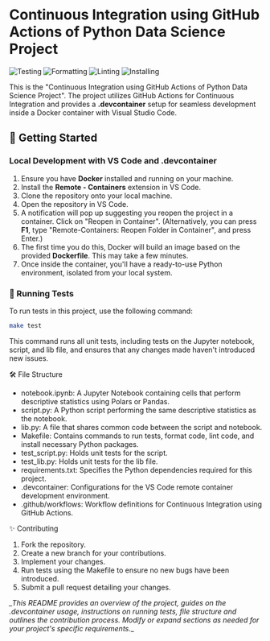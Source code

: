 # Continuous Integration using GitHub Actions of Python Data Science Project

![Testing](https://github.com/aghakishiyeva/ids706-individual-project-1/actions/workflows/tests.yml/badge.svg)
![Formatting](https://github.com/aghakishiyeva/ids706-individual-project-1/actions/workflows/format.yml/badge.svg)
![Linting](https://github.com/aghakishiyeva/ids706-individual-project-1/actions/workflows/lint.yml/badge.svg)
![Installing](https://github.com/aghakishiyeva/ids706-individual-project-1/actions/workflows/install.yml/badge.svg)

This is the "Continuous Integration using GitHub Actions of Python Data Science Project". The project utilizes GitHub Actions for Continuous Integration and provides a **.devcontainer** setup for seamless development inside a Docker container with Visual Studio Code.

## 🚀 Getting Started
### Local Development with VS Code and .devcontainer
1. Ensure you have **Docker** installed and running on your machine.
2. Install the **Remote - Containers** extension in VS Code.
3. Clone the repository onto your local machine.
4. Open the repository in VS Code.
5. A notification will pop up suggesting you reopen the project in a container. Click on "Reopen in Container". (Alternatively, you can press **F1**, type "Remote-Containers: Reopen Folder in Container", and press Enter.)
6. The first time you do this, Docker will build an image based on the provided **Dockerfile**. This may take a few minutes.
7. Once inside the container, you'll have a ready-to-use Python environment, isolated from your local system.

### 🧪 Running Tests

To run tests in this project, use the following command:

```bash
make test
```

This command runs all unit tests, including tests on the Jupyter notebook, script, and lib file, and ensures that any changes made haven't introduced new issues.

🛠️ File Structure
* notebook.ipynb: A Jupyter Notebook containing cells that perform descriptive statistics using Polars or Pandas.
* script.py: A Python script performing the same descriptive statistics as the notebook.
* lib.py: A file that shares common code between the script and notebook.
* Makefile: Contains commands to run tests, format code, lint code, and install necessary Python packages.
* test_script.py: Holds unit tests for the script.
* test_lib.py: Holds unit tests for the lib file.
* requirements.txt: Specifies the Python dependencies required for this project.
* .devcontainer: Configurations for the VS Code remote container development environment.
* .github/workflows: Workflow definitions for Continuous Integration using GitHub Actions.

✨ Contributing
1. Fork the repository.
2. Create a new branch for your contributions.
3. Implement your changes.
4. Run tests using the Makefile to ensure no new bugs have been introduced.
5. Submit a pull request detailing your changes.

*_This README provides an overview of the project, guides on the .devcontainer usage, instructions on running tests, file structure and outlines the contribution process. Modify or expand sections as needed for your project's specific requirements.*_
